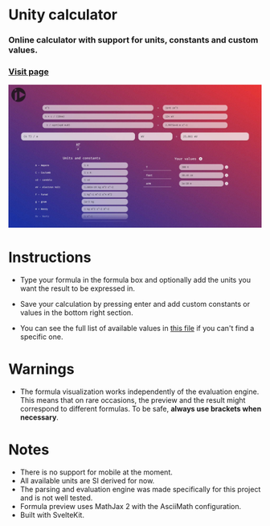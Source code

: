 # Unity calculator

### Online calculator with support for units, constants and custom values.

### [Visit page](zokalyx.github.io/unity)

![Preview](preview.jpg)

# Instructions

- Type your formula in the formula box and optionally add the units you want the result to be expressed in.

- Save your calculation by pressing enter and add custom constants or values in the bottom right section.

- You can see the full list of available values in [this file](database.json) if you can't find a specific one.

# Warnings

- The formula visualization works independently of the evaluation engine. This means that on rare occasions, the preview and the result might correspond to different formulas. To be safe, **always use brackets when necessary**.

# Notes

- There is no support for mobile at the moment.
- All available units are SI derived for now.
- The parsing and evaluation engine was made specifically for this project and is not well tested.
- Formula preview uses MathJax 2 with the AsciiMath configuration.
- Built with SvelteKit.

